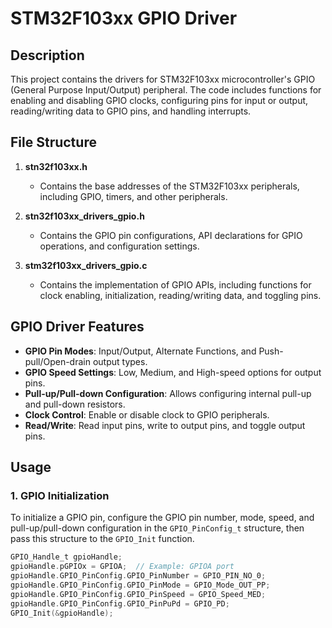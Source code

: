# STM32F103xx GPIO Driver

## Description
This project contains the drivers for STM32F103xx microcontroller's GPIO (General Purpose Input/Output) peripheral. The code includes functions for enabling and disabling GPIO clocks, configuring pins for input or output, reading/writing data to GPIO pins, and handling interrupts.

## File Structure
1. **stn32f103xx.h**  
   - Contains the base addresses of the STM32F103xx peripherals, including GPIO, timers, and other peripherals.
   
2. **stn32f103xx_drivers_gpio.h**  
   - Contains the GPIO pin configurations, API declarations for GPIO operations, and configuration settings.
   
3. **stm32f103xx_drivers_gpio.c**  
   - Contains the implementation of GPIO APIs, including functions for clock enabling, initialization, reading/writing data, and toggling pins.

## GPIO Driver Features
- **GPIO Pin Modes**: Input/Output, Alternate Functions, and Push-pull/Open-drain output types.
- **GPIO Speed Settings**: Low, Medium, and High-speed options for output pins.
- **Pull-up/Pull-down Configuration**: Allows configuring internal pull-up and pull-down resistors.
- **Clock Control**: Enable or disable clock to GPIO peripherals.
- **Read/Write**: Read input pins, write to output pins, and toggle output pins.

## Usage

### 1. GPIO Initialization

To initialize a GPIO pin, configure the GPIO pin number, mode, speed, and pull-up/pull-down configuration in the `GPIO_PinConfig_t` structure, then pass this structure to the `GPIO_Init` function.

```c
GPIO_Handle_t gpioHandle;
gpioHandle.pGPIOx = GPIOA;  // Example: GPIOA port
gpioHandle.GPIO_PinConfig.GPIO_PinNumber = GPIO_PIN_NO_0;
gpioHandle.GPIO_PinConfig.GPIO_PinMode = GPIO_Mode_OUT_PP;
gpioHandle.GPIO_PinConfig.GPIO_PinSpeed = GPIO_Speed_MED;
gpioHandle.GPIO_PinConfig.GPIO_PinPuPd = GPIO_PD;
GPIO_Init(&gpioHandle);
